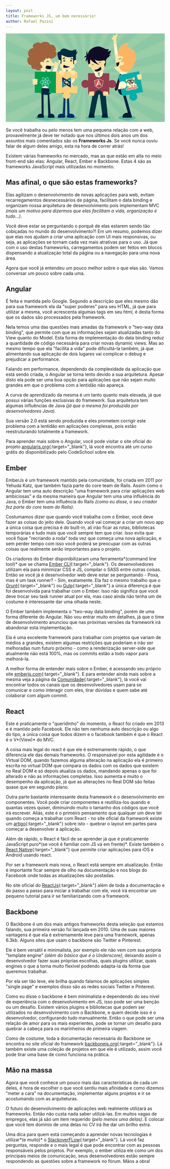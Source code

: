 ```yaml
---
layout: post
title: Frameworks JS, um bem necessário!
author: Rafael Pazini
---
```


![Frameworks JS](/assets/img/posts/frameworks.jpg)

Se você trabalha ou pelo menos tem uma pequena relação com a web, provavelmente já deve ter notado que nos últimos dois anos um dos assuntos mais comentados são os **Frameworks Js**. Se você nunca ouviu falar de algum deles amigo, esta na hora de correr atrás!<!--more--> 

Existem várias frameworks no mercado, mas as que estão em alta no meio front-end são elas: Angular, React, Ember e Backbone. Estas 4 são as frameworks JavaScript mais utilizadas no momento.

Mas afinal, o que são estas frameworks?
---

Elas agilizam o desenvolvimento de novas aplicações para web, evitam recarregamentos desnecessários de página, facilitam o data binding e organizam nossa arquitetura de desenvolvimento pois implementam MVC *(mais um motivo para dizermos que elas facilitam a vida, organização é tudo...)*. 

Você deve estar se perguntando o porquê de elas estarem sendo tão cobiçadas no mundo do desenvolvimento?! Em um resumo, podemos dizer que elas nos ajudam a criar uma aplicação com UI mais responsivas, ou seja, as aplicações se tornam cada vez mais atrativas para o uso. Já que com o uso destas frameworks, carregamentos podem ser feitos em blocos dispensando a atualização total da página ou a navegação para uma nova área.

Agora que você já entendeu um pouco melhor sobre o que elas são. Vamos conversar um pouco sobre cada uma.

Angular
---

É feita e mantida pelo Google. Segundo a descrição que eles mesmo dão para sua framework ela da "super poderes" para seu HTML, já que para utilizar a mesma, você acrescenta algumas tags em seu html, é desta forma que os dados são processados pela framework.

Nela temos uma das questões mais amadas da framework o "two-way data binding", que permite com que as informações sejam atualizadas tanto do View quanto do Model. Esta forma de implementação do data binding reduz a quantidade de código necessária para criar novas dynamic views. Mas ao mesmo tempo que ela "facilita a vida" pode dificultá-la também, já que alimentando sua aplicação de dois lugares vai complicar o debug e prejudicar a performance.

Falando em performance, dependendo da complexidade da aplicação que está sendo criada, o Angular se torna lento devido a sua arquitetura. Apesar disto ela pode ser uma boa opção para aplicações que não sejam muito grandes em que o problema com a lentidão não apareça. 

A curva de aprendizado da mesma é um tanto quanto mais elevada, já que possui várias funções exclusivas do framework. Sua arquitetura tem algumas influências de Java *(já que a mesma foi produzida por desenvolvedores Java)*.

Sua versão 2.0 está sendo produzida e eles prometem corrigir este problema com a lentidão em aplicações complexas, pois estão reestruturando totalmente a framework.

Para aprender mais sobre o Angular, você pode visitar o site oficial do projeto 
[angularjs.org](https://angularjs.org/){:target="_blank"}, lá você encontra até um curso grátis do disponibilizado pelo CodeSchool sobre ele.

Ember
---

EmberJs é um framework mantido pela comunidade, foi criada em 2011 por Yehuda Katz, que também fazia parte do core team de Rails. 
Assim como o Angular tem uma auto descrição "uma framework para criar aplicações web ambiciosas" e da mesma maneira que Angular tem uma uma influência do Java, o Ember tem uma influência do Rails *(como eu disse, o seu criador fez parte do core team do Rails)*. 

Costumamos dizer que quando você trabalha com o Ember, você deve fazer as coisas do jeito dele. Quando você vai começar a criar um novo app a única coisa que precisa é do built-in, ali irão ficar as rotas, bibliotecas temporárias e tudo mais que você sempre tem que criar. Isso evita que você fique "recriando a roda" toda vez que começa uma nova aplicação, e sem perder tempo com isso você poderá se preocupar com as outras coisas que realmente serão importantes para o projeto.

Os criadores do Ember disponibilizaram uma ferramenta*(command line tool)* que se chama [Ember CLI](http://ember-cli.com){:target="_blank"}. Os desenvolvedores utilizam ela para minimizar CSS e JS, compilar o SASS entre outras coisas. Então se você já é desenvolvedor web deve estar se perguntando - Poxa, mas é um task runner? - Sim, exatamente. Ela faz o mesmo trabalho que o [Grunt](http://gruntjs.com){:target="_blank"} ou [Gulp](http://gulpjs.com){:target="_blank"} a única diferença é que foi desenvolvida para trabalhar com o Ember. Isso não significa que você deve trocar seu task runner atual por ela, mas caso ainda não tenha um de costume é interessante dar uma olhada neste.

O Ember também implementa o "two-way data binding", porém de uma forma diferente do Angular. Não vou entrar muito em detalhes, já que o time de desenvolvimento anunciou que nas próximas versões da framework irá abandonar esta implementação. 

Ela é uma excelente framework para trabalhar com projetos que variam de médios a grandes, existem algumas restrições que poderiam e irão ser melhoradas num futuro próximo - como a renderização server-side que atualmente não está 100%, mas os commits estão a todo vapor para melhorá-la.

A melhor forma de entender mais sobre o Ember, é acessando seu próprio site [emberjs.com](http://emberjs.com){:target="_blank"}. E para entender ainda mais sobre a mesma veja a página da [Comunidade](http://emberjs.com/community/){:target="_blank"}, lá você vai encontrar todos os canais que os desenvolvedores usam para se comunicar e como interagir com eles, tirar dúvidas e quem sabe até colaborar com algum commit.

React
---

Este é praticamente o "queridinho" do momento, o React foi criado em 2013 e é mantido pelo Facebook. Ele não tem nenhuma auto descrição ou algo do tipo, a única coisa que todos dizem e o facebook também é que o React é o V*(View)* do MVC.

A coisa mais legal do react é que ele é extremamente rápido, o que diferencia ele das demais frameworks. O responsável por esta agilidade é o Virtual DOM, quando fazemos alguma alteração na aplicação ela é primeiro escrita no virtual DOM que compara os dados com os dados que existem no Real DOM e só depois atualiza os dados, mandando apenas o que foi alterado e não as informações completas. Isso aumenta e muito o desempenho da aplicação, já que as alterações no Real DOM são feitas quase que em segundo plano.

Outra parte bastante interessante desta framework é o desenvolvimento em componentes. Você pode criar componentes e reutiliza-los quando e quantas vezes quiser, diminuindo muito o tamanho dos códigos que você irá escrever. Aliás, este é o primeiro pensamento que qualquer um deve ter quando começa a trabalhar com React - no site oficial da framework existe um [artigo](https://facebook.github.io/react/docs/thinking-in-react.html){:target="_blank"} sobre isto - quebrar o layout em partes para começar a desenvolver a aplicação.

Além de rápido, o React é fácil de se aprender já que é praticamente JavaScript puro*(se você é familiar com JS vá em frente)*. Existe também o [React Native](http://facebook.github.io/react-native/){:target="_blank"} que permite criar aplicações para iOS e Android usando react.

Por ser a framework mais nova, o React está sempre em atualização. Então é importante ficar sempre de olho na documentação e nos blogs do Facebook onde todas as atualizações são postadas.

No site oficial do [ReactJs](https://facebook.github.io/react/index.html){:target="_blank"} além de toda a documentação e do passo a passo para iniciar a trabalhar com ele, você irá encontrar um pequeno tutorial para ir se familiarizando com a framework.

Backbone
---

O Backbone é um dos mais antigos frameworks desta seleção que estamos falando, sua primeira versão foi lançada em 2010. Uma de suas maiores vantagens é que ela é extremamente leve para uma framework, apenas 6.3kb. Alguns sites que usam o backbone são Twitter e Pinterest.

Ele é bem versátil e minimalista, por exemplo ele não vem com sua própria "template engine" *(além do básico que é o Underscore)*, deixando assim o desenvolvedor fazer suas próprias escolhas, quais plugins utilizar, quais engines o que a torna muito flexível podendo adapta-la da forma que queremos trabalhar.

Por ela ser tão leve, ele brilha quando falamos de aplicações simples "single page" e exemplos disso são as redes sociais Twitter e Pinterest.

Como eu disse o backbone é bem minimalista e dependendo do seu nível de experiência com o desenvolvimento em JS, isso pode ser uma benção ou um desafio. Existem vários plugins e bibliotecas que podem ser utilizados no desenvolvimento com o Backbone, e quem decide isso é o desenvolvedor, configurando tudo manualmente. Então o que pode ser uma relação de amor para os mais experientes, pode se tornar um desafio para quebrar a cabeça para os marinheiros de primeira viagem.

Como de costume, toda a documentação necessária do Backbone se encontra no site oficial do framework [backbonejs.org](http://backbonejs.org){:target="_blank"}. Lá também existe uma coleção de projetos em que ele é utilizado, assim você pode tirar uma base de como funciona na prática.

Mão na massa
---

Agora que você conhece um pouco mais das características de cada um deles, é hora de escolher o que você sentiu mais afinidade e como dizemos "meter a cara" na documentação, implementar alguns projetos e ir se acostumando com as arquiteturas.

O futuro do desenvolvimento de aplicações web realmente utilizará as frameworks. Então não custa nada saber utilizá-las. Em muitos vagas de empregos, elas já são um item requerido *(pelo menos uma delas)*. E colocar que você tem domínio de uma delas no CV irá lhe dar um brilho extra.

Uma dica para quem está começando a aprender novas tecnologias é utilizar*(e muito)* o [StackoverFLow](http://stackoverflow.com){:target="_blank"}. Lá você faz perguntas, responde e o mais legal é que pode encontrar com as pessoas responsáveis pelos projetos. Por exemplo, o ember utiliza ele como um dos principais meios de comunicação, seus desenvolvedores estão sempre respondendo as questões sobre a framework no fórum. Mãos a obra!






 







